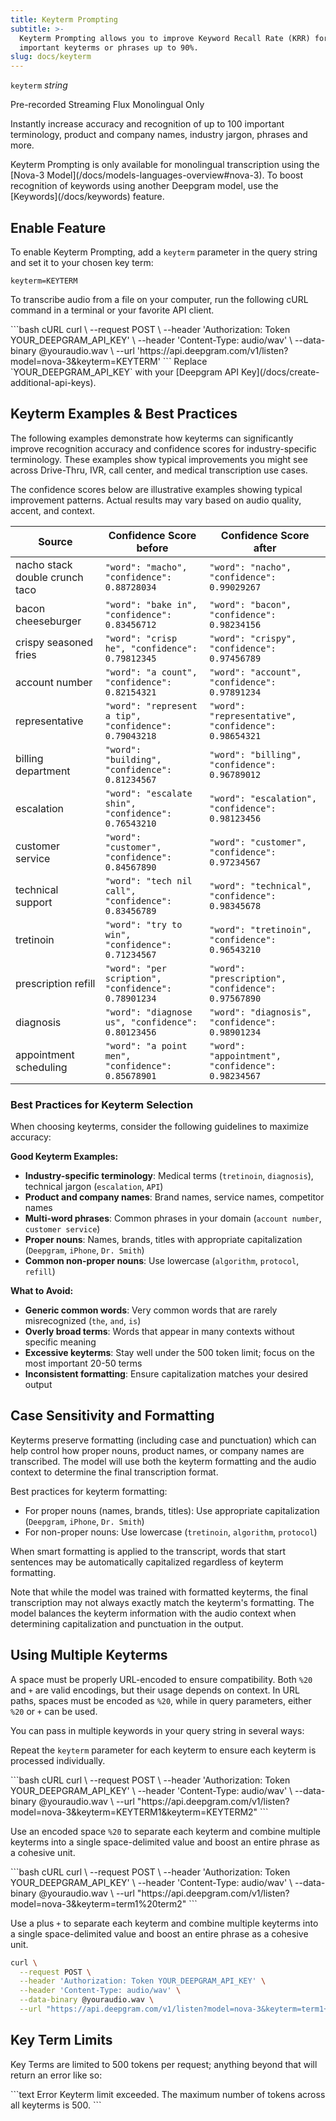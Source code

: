 ```yaml
---
title: Keyterm Prompting
subtitle: >-
  Keyterm Prompting allows you to improve Keyword Recall Rate (KRR) for
  important keyterms or phrases up to 90%.
slug: docs/keyterm
---
```



`keyterm` *string*

<div class="flex flex-row gap-2">
  <span class="dg-badge"><span><Icon icon="file" /> Pre-recorded</span></span>
   <span class="dg-badge"><span><Icon icon="waveform-lines" /> Streaming</span></span>     <span class="dg-badge"><span><Icon icon="stream" />Flux</span></span>
  <span class="dg-badge pink"><span><Icon icon="language" /> Monolingual Only</span></span>
 
</div>

Instantly increase accuracy and recognition of up to 100 important terminology, product and company names, industry jargon, phrases and more.

<Info>
  Keyterm Prompting is only available for monolingual transcription using the [Nova-3 Model](/docs/models-languages-overview#nova-3). To boost recognition of keywords using another Deepgram model, use the [Keywords](/docs/keywords) feature.
</Info>

## Enable Feature

To enable Keyterm Prompting, add a `keyterm` parameter in the query string and set it to your chosen key term:

`keyterm=KEYTERM`

To transcribe audio from a file on your computer, run the following cURL command in a terminal or your favorite API client.

<CodeGroup>
  ```bash cURL
  curl \
    --request POST \
    --header 'Authorization: Token YOUR_DEEPGRAM_API_KEY' \
    --header 'Content-Type: audio/wav' \
    --data-binary @youraudio.wav \
    --url 'https://api.deepgram.com/v1/listen?model=nova-3&keyterm=KEYTERM'
  ```
</CodeGroup>

<Warning>
  Replace `YOUR_DEEPGRAM_API_KEY` with your [Deepgram API Key](/docs/create-additional-api-keys).
</Warning>

## Keyterm Examples & Best Practices

The following examples demonstrate how keyterms can significantly improve recognition accuracy and confidence scores for industry-specific terminology. These examples show typical improvements you might see across Drive-Thru, IVR, call center, and medical transcription use cases.

<Note>
  The confidence scores below are illustrative examples showing typical improvement patterns. Actual results may vary based on audio quality, accent, and context.
</Note>

| Source | Confidence Score before | Confidence Score after |
| ------------------------------ | ------------------------------------------- | ------------------------------------------- |
| nacho stack double crunch taco | `"word": "macho", "confidence": 0.88728034` | `"word": "nacho", "confidence": 0.99029267` |
| bacon cheeseburger | `"word": "bake in", "confidence": 0.83456712` | `"word": "bacon", "confidence": 0.98234156` |
| crispy seasoned fries | `"word": "crisp he", "confidence": 0.79812345` | `"word": "crispy", "confidence": 0.97456789` |
| account number | `"word": "a count", "confidence": 0.82154321` | `"word": "account", "confidence": 0.97891234` |
| representative | `"word": "represent a tip", "confidence": 0.79043218` | `"word": "representative", "confidence": 0.98654321` |
| billing department | `"word": "building", "confidence": 0.81234567` | `"word": "billing", "confidence": 0.96789012` |
| escalation | `"word": "escalate shin", "confidence": 0.76543210` | `"word": "escalation", "confidence": 0.98123456` |
| customer service | `"word": "customer", "confidence": 0.84567890` | `"word": "customer", "confidence": 0.97234567` |
| technical support | `"word": "tech nil call", "confidence": 0.83456789` | `"word": "technical", "confidence": 0.98345678` |
| tretinoin | `"word": "try to win", "confidence": 0.71234567` | `"word": "tretinoin", "confidence": 0.96543210` |
| prescription refill | `"word": "per scription", "confidence": 0.78901234` | `"word": "prescription", "confidence": 0.97567890` |
| diagnosis | `"word": "diagnose us", "confidence": 0.80123456` | `"word": "diagnosis", "confidence": 0.98901234` |
| appointment scheduling | `"word": "a point men", "confidence": 0.85678901` | `"word": "appointment", "confidence": 0.98234567` |

### Best Practices for Keyterm Selection

When choosing keyterms, consider the following guidelines to maximize accuracy:

**Good Keyterm Examples:**
* **Industry-specific terminology**: Medical terms (`tretinoin`, `diagnosis`), technical jargon (`escalation`, `API`)
* **Product and company names**: Brand names, service names, competitor names
* **Multi-word phrases**: Common phrases in your domain (`account number`, `customer service`)
* **Proper nouns**: Names, brands, titles with appropriate capitalization (`Deepgram`, `iPhone`, `Dr. Smith`)
* **Common non-proper nouns**: Use lowercase (`algorithm`, `protocol`, `refill`)

**What to Avoid:**
* **Generic common words**: Very common words that are rarely misrecognized (`the`, `and`, `is`)
* **Overly broad terms**: Words that appear in many contexts without specific meaning
* **Excessive keyterms**: Stay well under the 500 token limit; focus on the most important 20-50 terms
* **Inconsistent formatting**: Ensure capitalization matches your desired output

## Case Sensitivity and Formatting
Keyterms preserve formatting (including case and punctuation) which can help control how proper nouns, product names, or company names are transcribed. The model will use both the keyterm formatting and the audio context to determine the final transcription format.

Best practices for keyterm formatting:

* For proper nouns (names, brands, titles): Use appropriate capitalization (`Deepgram`, `iPhone`, `Dr. Smith`)
* For non-proper nouns: Use lowercase (`tretinoin`, `algorithm`, `protocol`)

When smart formatting is applied to the transcript, words that start sentences may be automatically capitalized regardless of keyterm formatting.

Note that while the model was trained with formatted keyterms, the final transcription may not always exactly match the keyterm's formatting. The model balances the keyterm information with the audio context when determining capitalization and punctuation in the output.


## Using Multiple Keyterms

A space must be properly URL-encoded to ensure compatibility. Both `%20` and `+` are valid encodings, but their usage depends on context. In URL paths, spaces must be encoded as `%20`, while in query parameters, either `%20` or `+` can be used.

You can pass in multiple keywords in your query string in several ways:


Repeat the `keyterm` parameter for each keyterm to ensure each keyterm is processed individually.

<CodeGroup>
  ```bash cURL
  curl \
    --request POST \
    --header 'Authorization: Token YOUR_DEEPGRAM_API_KEY' \
    --header 'Content-Type: audio/wav' \
    --data-binary @youraudio.wav \
    --url "https://api.deepgram.com/v1/listen?model=nova-3&keyterm=KEYTERM1&keyterm=KEYTERM2"
  ```
</CodeGroup>

Use an encoded space `%20` to separate each keyterm and combine multiple keyterms into a single space-delimited value and boost an entire phrase as a cohesive unit.

<CodeGroup>
  ```bash cURL
  curl \
    --request POST \
    --header 'Authorization: Token YOUR_DEEPGRAM_API_KEY' \
    --header 'Content-Type: audio/wav' \
    --data-binary @youraudio.wav \
    --url "https://api.deepgram.com/v1/listen?model=nova-3&keyterm=term1%20term2"
  ```
</CodeGroup>

Use a plus `+` to separate each keyterm and combine multiple keyterms into a single space-delimited value and boost an entire phrase as a cohesive unit.
<CodeGroup>
  ```bash cURL
  curl \
    --request POST \
    --header 'Authorization: Token YOUR_DEEPGRAM_API_KEY' \
    --header 'Content-Type: audio/wav' \
    --data-binary @youraudio.wav \
    --url "https://api.deepgram.com/v1/listen?model=nova-3&keyterm=term1+term2"
  ```
</CodeGroup>

## Key Term Limits

Key Terms are limited to 500 tokens per request; anything beyond that will return an error like so:

<CodeGroup>
  ```text Error
  Keyterm limit exceeded. The maximum number of tokens across all keyterms is 500.
  ```
</CodeGroup>

